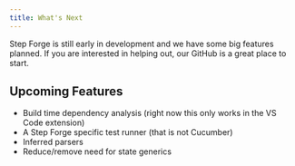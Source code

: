 ```yaml
---
title: What's Next
---
```


Step Forge is still early in development and we have some big features planned. If you are interested in helping out, our GitHub is a great place to start.

## Upcoming Features

- Build time dependency analysis (right now this only works in the VS Code extension)
- A Step Forge specific test runner (that is not Cucumber)
- Inferred parsers
- Reduce/remove need for state generics
